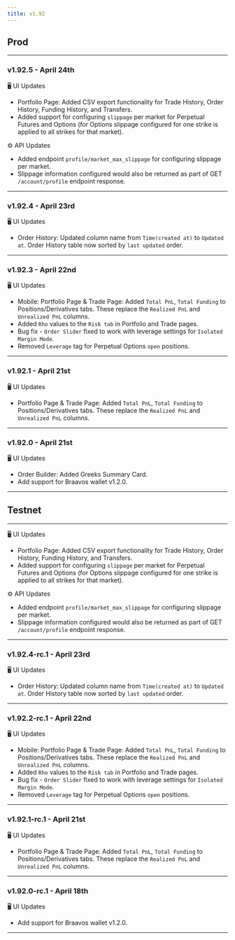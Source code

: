 ```yaml
---
title: v1.92
---
```

## Prod
---
### v1.92.5 - April 24th
🖥️  UI Updates
* Portfolio Page: Added CSV export functionality for Trade History, Order History, Funding History, and Transfers.
* Added support for configuring `slippage` per market for Perpetual Futures and Options (for Options slippage configured for one strike is applied to all strikes for that market).

⚙️ API Updates
* Added endpoint `profile/market_max_slippage` for configuring slippage per market.
* Slippage information configured would also be returned as part of GET `/account/profile` endpoint response.
---
### v1.92.4 - April 23rd
🖥️  UI Updates
* Order History: Updated column name from `Time(created at)` to `Updated at`. Order History table now sorted by `last updated` order.
---
### v1.92.3 - April 22nd
🖥️  UI Updates
* Mobile: Portfolio Page & Trade Page: Added `Total PnL`, `Total Funding` to Positions/Derivatives tabs. These replace the `Realized PnL` and `Unrealized PnL` columns.
* Added `Rho` values to the `Risk tab` in Portfolio and Trade pages.
* Bug fix - `Order Slider` fixed to work with leverage settings for `Isolated Margin Mode`.
* Removed `Leverage` tag for Perpetual Options `open` positions.
---
### v1.92.1 - April 21st
🖥️  UI Updates
* Portfolio Page & Trade Page: Added `Total PnL`, `Total Funding` to Positions/Derivatives tabs. These replace the `Realized PnL` and `Unrealized PnL` columns.
---
### v1.92.0 - April 21st
🖥️  UI Updates
* Order Builder: Added Greeks Summary Card.
* Add support for Braavos wallet v1.2.0.
---

## Testnet
---
🖥️  UI Updates
* Portfolio Page: Added CSV export functionality for Trade History, Order History, Funding History, and Transfers.
* Added support for configuring `slippage` per market for Perpetual Futures and Options (for Options slippage configured for one strike is applied to all strikes for that market).

⚙️ API Updates
* Added endpoint `profile/market_max_slippage` for configuring slippage per market.
* Slippage information configured would also be returned as part of GET `/account/profile` endpoint response.
---
### v1.92.4-rc.1 - April 23rd
🖥️  UI Updates
* Order History: Updated column name from `Time(created at)` to `Updated at`. Order History table now sorted by `last updated` order.
---
### v1.92.2-rc.1 - April 22nd
🖥️  UI Updates
* Mobile: Portfolio Page & Trade Page: Added `Total PnL`, `Total Funding` to Positions/Derivatives tabs. These replace the `Realized PnL` and `Unrealized PnL` columns.
* Added `Rho` values to the `Risk tab` in Portfolio and Trade pages.
* Bug fix - `Order Slider` fixed to work with leverage settings for `Isolated Margin Mode`.
* Removed `Leverage` tag for Perpetual Options `open` positions.
---
### v1.92.1-rc.1 - April 21st
🖥️  UI Updates
* Portfolio Page & Trade Page: Added `Total PnL`, `Total Funding` to Positions/Derivatives tabs. These replace the `Realized PnL` and `Unrealized PnL` columns.
---
### v1.92.0-rc.1 - April 18th
🖥️  UI Updates
* Add support for Braavos wallet v1.2.0.
---
